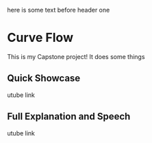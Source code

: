 here is some text before header one
# Curve Flow
This is my Capstone project! It does some things
## Quick Showcase
utube link
## Full Explanation and Speech
utube link
